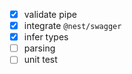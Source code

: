 - [x] validate pipe
- [x] integrate `@nest/swagger`
- [x] infer types
- [ ] parsing
- [ ] unit test
